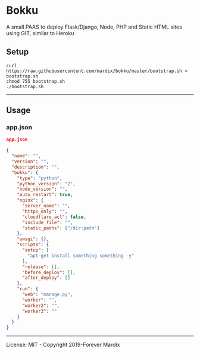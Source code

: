 # Bokku

A small PAAS to deploy Flask/Django, Node, PHP and Static HTML sites using GIT, similar to Heroku

## Setup

```
curl https://raw.githubusercontent.com/mardix/bokku/master/bootstrap.sh > bootstrap.sh
chmod 755 bootstrap.sh
./bootstrap.sh
```

---

## Usage

### app.json

``` json
app.json

{
  "name": "",
  "version": "",
  "description": "",
  "bokku": {
    "type": "python",
    "python_version": "2",
    "node_version": "",
    "auto_restart": true,
    "nginx": {
      "server_name": "",
      "https_only": "",
      "cloudflare_acl": false,
      "include_file": "",
      "static_paths": ["/dir:path"]
    },
    "uwsgi": {},
    "scripts": {
      "setup": [
        "apt-get install something something -y"
      ],
      "release": [],
      "before_deploy": [],
      "after_deploy": []
    },    
    "run": {
      "web": "manage.py",
      "worker": "",
      "worker2": "",
      "worker3": ""
    }
  }
}

```

---


License: MIT - Copyright 2019-Forever Mardix

